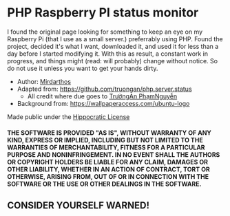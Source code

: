 # PHP Raspberry PI status monitor

I found the original page looking for something to keep an eye on my Raspberry Pi (that I use as a small server.) preferrably using PHP. Found the project, decided it's what I want, downloaded it, and used it for less than a day before I started modifying it. With this as result, a constant work in progress, and things might (read: will probably) change without
notice. So do not use it unless you want to get your hands dirty.

* Author: [Mirdarthos](https://github.com/Mirdarthos)
* Adapted from: https://github.com/truongan/php.server.status
    * All credit where due goes to [TrườngAn PhạmNguyễn](https://github.com/truongan)
* Background from: https://wallpaperaccess.com/ubuntu-logo

Made public under the [Hippocratic License](https://firstdonoharm.dev/)

#### THE SOFTWARE IS PROVIDED "AS IS", WITHOUT WARRANTY OF ANY KIND, EXPRESS OR IMPLIED, INCLUDING BUT NOT LIMITED TO THE WARRANTIES OF MERCHANTABILITY, FITNESS FOR A PARTICULAR PURPOSE AND NONINFRINGEMENT. IN NO EVENT SHALL THE AUTHORS OR COPYRIGHT HOLDERS BE LIABLE FOR ANY CLAIM, DAMAGES OR OTHER LIABILITY, WHETHER IN AN ACTION OF CONTRACT, TORT OR OTHERWISE, ARISING FROM, OUT OF OR IN CONNECTION WITH THE SOFTWARE OR THE USE OR OTHER DEALINGS IN THE SOFTWARE.

## CONSIDER YOURSELF WARNED!
